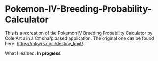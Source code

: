 # Pokemon-IV-Breeding-Probability-Calculator
This is a recreation of the Pokemon IV Breeding Probability Calculator by Cole Art a in a  C# sharp based application.
The original one can be found here: https://mkwrs.com/destiny_knot/.

What I learned:
**In progress**
